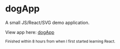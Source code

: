 # dogApp

A small JS/React/SVG demo application.

View app here: [dogApp](https://dog-styler.herokuapp.com)

<small>Finished within 8 hours from when I first started learning React.</small>